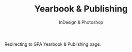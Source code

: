 ﻿---
layout: distill
title: Yearbook & Publishing
subtitle: InDesign & Photoshop
description: 2016-2018 • 국제영재아카데미
logo: gpa-logo.png
img:
importance: 8
category: GPA

redirect: https://aaron.kr/content/about/teaching/
---

Redirecting to GPA Yearbook & Publishing page.
